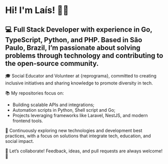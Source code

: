 # Hi! I'm Laís! 👋🏽

## 💻 Full Stack Developer with experience in Go, TypeScript, Python, and PHP. Based in São Paulo, Brazil, I’m passionate about solving problems through technology and contributing to the open-source community.

🎓 Social Educator and Volunteer at {reprograma}, committed to creating inclusive initiatives and sharing knowledge to promote diversity in tech.

📚 My repositories focus on:

- Building scalable APIs and integrations;
- Automation scripts in Python, Shell script and Go;
- Projects leveraging frameworks like Laravel, NestJS, and modern frontend tools.

🌱 Continuously exploring new technologies and development best practices, with a focus on solutions that integrate tech, education, and social impact.

🔗 Let’s collaborate! Feedback, ideas, and pull requests are always welcome! 🚀
